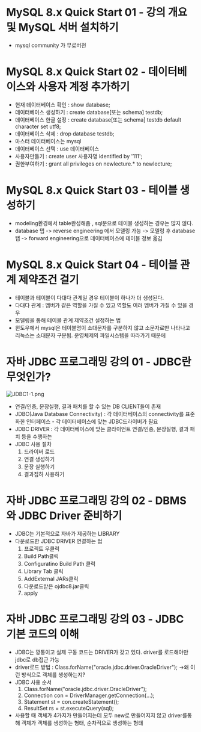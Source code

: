 # MySQL 8.x Quick Start 01 - 강의 개요 및 MySQL 서버 설치하기
* mysql community 가 무료버전

# MySQL 8.x Quick Start 02 - 데이터베이스와 사용자 계정 추가하기
* 현재 데이터베이스 확인 : show database;
* 데이터베이스 생성하기 : create database[또는 schema] testdb;
* 데이터베이스 한글 설정 : create database[또는 schema] testdb default character set utf8;
* 데이터베이스 삭제 : drop database testdb;
* 마스터 데이터베이스는 mysql
* 데이터베이스 선택 : use 데이터베이스
* 사용자만들기 : create user 사용자명 identified by '111';
* 권한부여하기 : grant all privileges on newlecture.* to newlecture;

# MySQL 8.x Quick Start 03 - 테이블 생성하기
* modeling환경에서 table완성해줌 , sql문으로 테이블 생성하는 경우는 많지 않다.
* database 탭 -> reverse engineering 에서 모델링 가능 -> 모델링 후 database탭 -> forward engineering으로 데이터베이스에 테이블 정보 옮김

# MySQL 8.x Quick Start 04 - 테이블 관계 제약조건 걸기
* 테이블과 테이블이 다대다 관계일 경우 테이블이 하나가 더 생성된다.
* 다대다 관계 : 멤버가 같은 역할을 가질 수 있고 역할도 여러 멤버가 가질 수 있을 경우
* 모델링을 통해 테이블 관계 제약조건 설정하는 법
* 윈도우에서 mysql은 테이블명이 소대문자를 구분하지 않고 소문자로만 나타나고 리눅스는 소대문자 구분됨. 운영체제의 파일시스템을 따라가기 때문에

# 자바 JDBC 프로그래밍 강의 01 - JDBC란 무엇인가?
![JDBC1-1.png](./img/JDBC1-1.png)
* 연결/인증, 문장실행, 결과 패치를 할 수 있는 DB CLIENT들이 존재
* JDBC(Java Database Connectivity) : 각 데이터베이스의 connectivity를 표준화한 인터페이스 - 각 데이터베이스에 맞는 JDBC드라이버가 필요
* JDBC DRIVER : 각 데이터베이스에 맞는 클라이언트 연결/인증, 문장실행, 결과 패치 등을 수행하는
* JDBC 사용 절차
   1. 드라이버 로드
   2. 연결 생성하기
   3. 문장 실행하기
   4. 결과집하 사용하기 

# 자바 JDBC 프로그래밍 강의 02 - DBMS와 JDBC Driver 준비하기
* JDBC는 기본적으로 자바가 제공하는 LIBRARY
* 다운로드한 JDBC DRIVER 연결하는 법
   1. 프로젝트 우클릭
   2. Build Path클릭 
   3. Configuratino Build Path 클릭
   4. Library Tab 클릭
   5. AddExternal JARs클릭
   6. 다운로드받은 ojdbc8.jar클릭
   7. apply

# 자바 JDBC 프로그래밍 강의 03 - JDBC 기본 코드의 이해
* JDBC는 깡통이고 실제 구동 코드는 DRIVER가 갖고 있다. driver를 로드해야만 jdbc로 db접근 가능
* driver로드 방법 : Class.forName("oracle.jdbc.driver.OracleDriver"); ->왜 이런 방식으로 객체를 생성하는지?
* JDBC 사용 순서
   1. Class.forName("oracle.jdbc.driver.OracleDriver");
   2. Connection con = DriverManager.getConnection(...);
   3. Statement st = con.createStatement();
   4. ResultSet rs = st.executeQuery(sql); 
* 사용할 때 객체가 4가지가 만들어지는데 모두 new로 만들어지지 않고 driver를통해 객체가 객체를 생성하는 형태, 순차적으로 생성하는 형태

